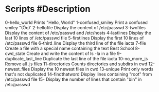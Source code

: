 # Scripts				#Description

0-hello_world				Prints "Hello, World"
1-confused_smiley			Print a confused smiley "(Ôo)'
2-hellofile				Display the content of /etc/passwd
3-twofiles				Display the content of /etc/passwd and /etc/hosts
4-lastlines				Display the last 10 lines of /etc/passwd file
5-firstlines				Display the first 10 lines of /etc/passwd file
6-third_line				Display the third line of the file iacta
7-file					Create a file with a special name containing the text Best School
8-cwd_state				Create and write the content of ls -la in a file
9-duplicate_last_line			Duplicate the last line of the file iacta
10-no_more_js				Remove all .js files
11-directories				Counts directories and subdirs in cwd
12-newest_files				Display the 10 newest files in cwd
13-unique				Print only words that's not duplicated
14-findthatword				Display lines containing "root" from /etc/passwd file
15-					Display the number of lines that contain "bin" in /etc/passwd

